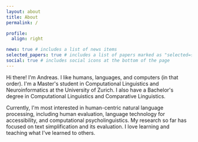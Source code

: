 ```yaml
---
layout: about
title: About
permalink: /

profile:
  align: right

news: true # includes a list of news items
selected_papers: true # includes a list of papers marked as "selected={true}"
social: true # includes social icons at the bottom of the page
---
```


Hi there! I'm Andreas. I like humans, languages, and computers (in that order). I'm a Master's student in Computational Linguistics and Neuroinformatics at the University of Zurich. I also have a Bachelor's degree in Computational Linguistics and Comparative Linguistics.

Currently, I'm most interested in human-centric natural language processing, including human evaluation, language technology for accessibility, and computational psycholinguistics. My research so far has focused on text simplification and its evaluation. I love learning and teaching what I've learned to others.

